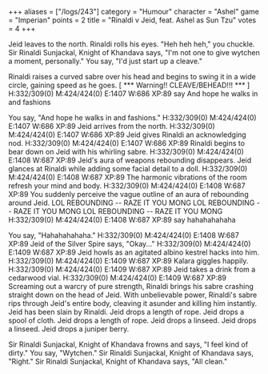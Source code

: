 +++
aliases = ["/logs/243"]
category = "Humour"
character = "Ashel"
game = "Imperian"
points = 2
title = "Rinaldi v Jeid, feat. Ashel as Sun Tzu"
votes = 4
+++

Jeid leaves to the north.
Rinaldi rolls his eyes.
"Heh heh heh," you chuckle.
Sir Rinaldi Sunjackal, Knight of Khandava says, "I'm not one to give wytchen a 
moment, personally."
You say, "I'd just start up a cleave."


Rinaldi raises a curved sabre over his head and begins to swing it in a wide 
circle, gaining speed as he goes.
[ *** Warning!! CLEAVE/BEHEAD!!! *** ]
H:332/309(0) M:424/424(0) E:1407 W:686 XP:89 <eb bd> say And hope he walks in and fashions

You say, "And hope he walks in and fashions."
H:332/309(0) M:424/424(0) E:1407 W:686 XP:89 <eb bd> 
Jeid arrives from the north.
H:332/309(0) M:424/424(0) E:1407 W:686 XP:89 <eb bd> 
Jeid gives Rinaldi an acknowledging nod.
H:332/309(0) M:424/424(0) E:1407 W:686 XP:89 <eb bd> 
Rinaldi begins to bear down on Jeid with his whirling sabre.
H:332/309(0) M:424/424(0) E:1408 W:687 XP:89 <eb bd> 
Jeid's aura of weapons rebounding disappears.
Jeid glances at Rinaldi while adding some facial detail to a doll.
H:332/309(0) M:424/424(0) E:1408 W:687 XP:89 <eb bd> 
The harmonic vibrations of the room refresh your mind and body.
H:332/309(0) M:424/424(0) E:1408 W:687 XP:89 <eb bd> 
You suddenly perceive the vague outline of an aura of rebounding around Jeid.
LOL REBOUNDING -- RAZE IT YOU MONG
LOL REBOUNDING -- RAZE IT YOU MONG
LOL REBOUNDING -- RAZE IT YOU MONG
H:332/309(0) M:424/424(0) E:1408 W:687 XP:89 <eb bd> say hahahahahaha

You say, "Hahahahahaha."
H:332/309(0) M:424/424(0) E:1408 W:687 XP:89 <eb bd> 
Jeid of the Silver Spire says, "Okay..."
H:332/309(0) M:424/424(0) E:1409 W:687 XP:89 <eb bd> 
Jeid howls as an agitated albino kestrel hacks into him.
H:332/309(0) M:424/424(0) E:1409 W:687 XP:89 <eb bd> 
Kalara giggles happily.
H:332/309(0) M:424/424(0) E:1409 W:687 XP:89 <eb bd> 
Jeid takes a drink from a cedarwood vial.
H:332/309(0) M:424/424(0) E:1409 W:687 XP:89 <eb bd> 
Screaming out a warcry of pure strength, Rinaldi brings his sabre crashing 
straight down on the head of Jeid. With unbelievable power, Rinaldi's sabre 
rips through Jeid's entire body, cleaving it asunder and killing him instantly.
Jeid has been slain by Rinaldi.
Jeid drops a length of rope.
Jeid drops a spool of cloth.
Jeid drops a length of rope.
Jeid drops a linseed.
Jeid drops a linseed.
Jeid drops a juniper berry.


Sir Rinaldi Sunjackal, Knight of Khandava frowns and says, "I feel kind of 
dirty."
You say, "Wytchen."
Sir Rinaldi Sunjackal, Knight of Khandava says, "Right."
Sir Rinaldi Sunjackal, Knight of Khandava says, "All clean."